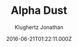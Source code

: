---
title: Alpha Dust
github: 'https://github.com/klugjo/hexo-theme-alpha-dust'
demo: 'http://www.codeblocq.com/assets/projects/hexo-theme-alpha-dust/'
author: Klughertz Jonathan
ssg:
  - Hexo
cms:
  - No Cms
date: 2016-06-21T01:22:11.000Z
github_branch: master
description: "\U0001F320 Original Futuristic Hexo Theme"
stale: false
---